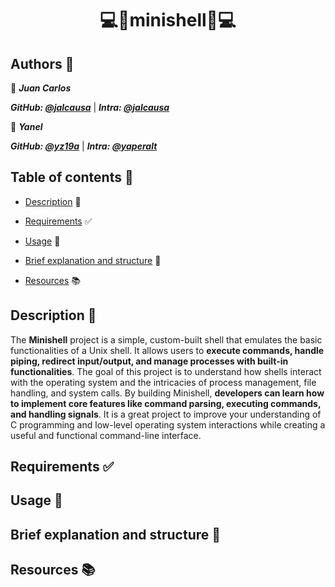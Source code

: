 <h1 align='center'> 💻🐚minishell🐚💻</h1>


## Authors 📜


👤 ___Juan Carlos___

___GitHub: [@jalcausa](https://github.com/jalcausa)___	|
___Intra: [@jalcausa](https://profile.intra.42.fr/users/jalcausa)___

👤 ___Yanel___

___GitHub: [@yz19a](https://github.com/yz19a)___	|
___Intra: [@yaperalt](https://profile.intra.42.fr/users/yaperalt)___


## Table of contents 📑

- [Description](#description-) 📄

- [Requirements](#requirements-) ✅

- [Usage](#usage-) 🚀

- [Brief explanation and structure](#brief-explanation-and-structure-) 📂

- [Resources](#resources-) 📚


## Description 📄

The **Minishell** project is a simple, custom-built shell that emulates the basic functionalities of a Unix shell. It allows users to **execute commands, handle piping, redirect input/output, and manage processes with built-in functionalities**. The goal of this project is to understand how shells interact with the operating system and the intricacies of process management, file handling, and system calls. By building Minishell, **developers can learn how to implement core features like command parsing, executing commands, and handling signals**. It is a great project to improve your understanding of C programming and low-level operating system interactions while creating a useful and functional command-line interface.

## Requirements ✅



## Usage 🚀


## Brief explanation and structure 📂



## Resources 📚
